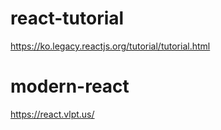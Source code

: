 # react-tutorial

https://ko.legacy.reactjs.org/tutorial/tutorial.html

# modern-react

https://react.vlpt.us/
